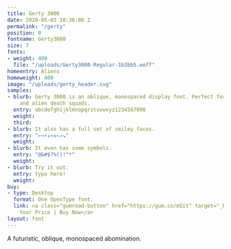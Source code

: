 ```yaml
---
title: Gerty 3000
date: 2020-05-03 18:36:00 Z
permalink: "/gerty"
position: 0
fontname: Gerty3000
size: 7
fonts:
- weight: 400
  file: "/uploads/Gerty3000-Regular-1b3bb5.woff"
homeentry: Aliens
homeweight: 400
image: "/uploads/gerty_header.svg"
samples:
- blurb: Gerty 3000 is an oblique, monospaced display font. Perfect for evil robots
    and alien death squads.
  entry: abcdefghijklmnopqrstuvwxyz1234567890
  weight: 
  third: 
- blurb: It also has a full set of smiley faces.
  entry: "←→↑↓↔↕↖↗↘"
  weight: 
- blurb: It even has some symbols.
  entry: "@&#$?%()!^*"
  weight: 
- blurb: Try it out.
  entry: type here!
  weight: 
buy:
- type: Desktop
  format: One OpenType font.
  link: <a class="gumroad-button" href="https://gum.co/mSit" target="_blank" data-gumroad-single-product="true">Name
    Your Price | Buy Now</a>
layout: font
---
```


A futuristic, oblique, monospaced abomination.